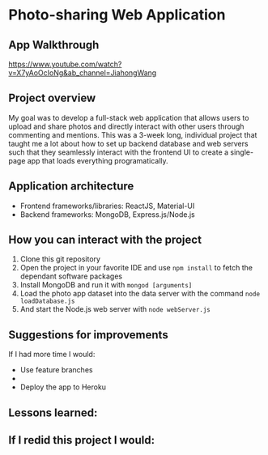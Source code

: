 # Photo-sharing Web Application

## App Walkthrough
https://www.youtube.com/watch?v=X7yAoOcIoNg&ab_channel=JiahongWang

## Project overview

My goal was to develop a full-stack web application that allows users to upload and share photos and directly interact with other users through commenting and mentions. 
This was a 3-week long, individual project that taught me a lot about how to set up backend database and web servers such that they seamlessly interact with the frontend UI to create a single-page app that loads everything programatically.

## Application architecture

- Frontend frameworks/libraries: ReactJS, Material-UI
- Backend frameworks: MongoDB, Express.js/Node.js

## How you can interact with the project

1. Clone this git repository
2. Open the project in your favorite IDE and use `npm install` to fetch the dependant software packages
3. Install MongoDB and run it with `mongod [arguments]`
4. Load the photo app dataset into the data server with the command `node loadDatabase.js`
5. And start the Node.js web server with `node webServer.js` 

## Suggestions for improvements

If I had more time I would:
- Use feature branches
- 
- Deploy the app to Heroku

## Lessons learned:



If I redid this project I would:
- 

